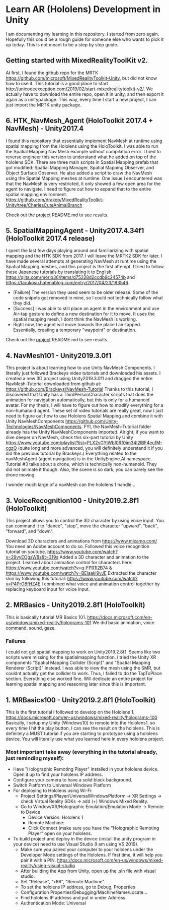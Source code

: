 # Learn AR (Hololens) Development in Unity
I am documenting my learning in this repository. I started from zero again. Hopefully this could be a rough guide for someone else who wants to pick it up today. This is not meant to be a step by step guide. 

## Getting started with MixedRealityToolKit v2.
At first, I found the github repo for the MRTK https://github.com/microsoft/MixedRealityToolkit-Unity, but did not know how to use it. This tutorial is a good place to start http://unicodeexception.com/2019/02/start-mixedrealitytoolkit-v2/. We actually have to download the entire repo, open it in unity, and then export it again as a unitypackage. This way, every time I start a new project, I can just import the MRTK unity package. 

## 6. HTK_NavMesh_Agent (HoloToolkit 2017.4 + NavMesh) - Unity2017.4
I found this repository that essentially implement NavMesh at runtime using spatial mapping from the Hololens using the HoloToolkit.
I was able to run the Spatial Mapping Nav Mesh example without compilation error. I tried to reverse engineer this version to understand what he added on top of the hololens SDK. There are three main scripts in Spatial Mapping prefab that got modified: Spatial Mapping Manager, Spatial Mapping Observer, and Object Surface Observer. He also added a script to draw the NavMesh using the Spatial Mapping meshes at runtime. One issue I encountered was that the NavMesh is very restricted, it only showed a few open area for the agent to navigate. I need to figure out how to expand that to the entire spatial mapping environment. 
https://github.com/drakep/MixedRealityToolkit-Unity/tree/CharlesCuteAnimalBranch

 Check out the [project](https://github.com/helenchg/LearnHololensDevUnity/tree/master/HTK_NavMesh_Agent) README.md to see results.

## 5. SpatialMappingAgent - Unity2017.4.34f1 (HoloToolkit 2017.4 release)
I spent the last few days playing around and familiarizing with spatial mapping and the HTK SDK from 2017. I will leave the MRTK2 SDK for later. I have made several attempts at generating NavMesh at runtime using the Spatial Mapping meshes, and this project is the first attempt. I tried to follow these Japanese tutorials by translating it to English https://qiita.com/morio36/items/d75228d2ccdb9c24574b and https://tarukosu.hatenablog.com/entry/2017/04/23/183546. 
- [Failure] The version they used seem to be older release. Some of the code snipets got removed in mine, so I could not technically follow what they did.
- [Success] I was able to still place an agent in the environment and use Air-tap gesture to define a new destination for it to move.
It uses the spatial mapping mesh, I dont think the NavMesh is working.
- Right now, the agent will move towards the place I air-tapped. Essentially, creating a temporary "waypoint" or destination.

 Check out the [project](https://github.com/helenchg/LearnHololensDevUnity/tree/master/SpatialMappingAgent) README.md to see results.


## 4. NavMesh101 - Unity2019.3.0f1
This project is about learning how to use Unity NavMesh Components. I literally just followed Brackeys video tutorials and downloaded his assets. I created a new 3D project using Unity2019.3.0f1 and dragged the entire NavMesh-Tutorial downloaded from github at: https://github.com/Brackeys/NavMesh-Tutorial
Thanks to this tutorial, I discovered that Unity has a ThirdPersonCharacter scripts that does the animation for navigation automatically, but this is only for a humanoid avatar. For my thesis, I will have to figure out how to modify everything for a non-humanoid agent. These set of video tutorials are really great, now I just need to figure out how to use Hololens Spatial Mapping and combine it with Unity NavMeshComponents https://github.com/Unity-Technologies/NavMeshComponents. FYI, the NavMesh-Tutorial folder already has the Unity NavMeshComponents imported.
Alright, if you want to dive deeper on NavMesh, check this six-part tutorial by Unity https://www.youtube.com/playlist?list=PLX2vGYjWbI0Rf0im34I2lBF4eufM-cgzQ (quite long and more advanced, you will definitely understand it if you did the previous tutorial by Brackeys.) Everything related to the navMeshAgent (agent navigation) is in the UnityEngine.AI namespace. Tutorial #3 talks about a drone, which is technically non-humanoid. They did not animate it though. Also, the scene is so dark, you can barely see the drone moving.

I wonder much large of a navMesh can the hololens 1 handle...

## 3. VoiceRecognition100 - Unity2019.2.8f1 (HoloToolkit)
This project allows you to control the 3D character by using voice input. You can command it to "dance", "stop", move the character "upward", "back", "forward", and "down".

Download 3D characters and animations from https://www.mixamo.com/ You need an Adobe account to do so.
Followed this voice recognition tutorial on youtube. https://www.youtube.com/watch?v=29vyEOgsW8s&t=319s
Added a 3D character and animation to the project. Learned about animation control for characters here: https://www.youtube.com/watch?v=q-FPR1I2B74 & https://www.youtube.com/watch?v=BEIaakl9vJE
Extracted the character skin by following this tutorial: https://www.youtube.com/watch?v=P4PrO8fHZ4E 
I combined what voice and animation control together by replacing keyboard input for voice input.

  
## 2. MRBasics - Unity2019.2.8f1 (HoloToolkit)
This is basically tutorial MR Basics 101. https://docs.microsoft.com/en-us/windows/mixed-reality/holograms-101
We did basic animation, voice command, sound, gaze. 

### Failures
I could not get spatial mapping to work on Unity2019.2.8f1. Seems like two scripts were missing for the spatialmapping function. I tried the Unity XR components "Spatial Mapping Collider (Script)" and "Spatial Mapping Renderer (Script)" instead. I was able to view the mesh using the SMR, but couldnt actually get the collider to work. Thus, I failed to do the TapToPlace section. Everything else worked fine. Will dedicate an entire project for learning spatial mapping and reasoning later since this is important.


## 1. MRBasics100 - Unity2019.2.8f1 (HoloToolkit)
This is the first tutorial I followed to develop on the Hololens 1. https://docs.microsoft.com/en-us/windows/mixed-reality/holograms-100
Basically, I setup my Unity (Windows10) to remote into the Hololens1, so every time I hit the play button, I can see the result on the hololens. This is definitely a MUST tutorial if you are starting to prototype using a hololens device. You will literally use what you learned here in every hololens project.

### Most important take away (everything in the tutorial already, just reminding myself):
- Have "Holographic Remoting Player" installed in your hololens device. Open it up to find your hololens IP address.
- Configure your camera to have a solid black background.
- Switch Platform to Universal Windows Platform
- For deploying to Hololens using Wi-Fi:
  - Project Settings/Player/UniversalWindowsPlatform -> XR Settings -> check Virtual Reality SDKs -> add (+) Windows Mixed Reality.
  - Go to Window/XR/Holographic Emulation/Emulation Mode -> Remote to Device
    - Device Version: Hololens 1
    - Remote Machine: <Hololens IP Address>
    - Click Connect (make sure you have the "Holographic Remoting Player" open on your hololens.
- To build project and deploy in the device (install the unity program in your device) need to use Visual Studio (I am using VS 2019).
  - Make sure you paired your computer to your hololens under the Developer Mode settings of the Hololens. If first time, it will help you pair it with a PIN. https://docs.microsoft.com/en-us/windows/mixed-reality/using-visual-studio
  - After building the App from Unity, open up the .sln file with visual studio.
  - Set "Release", "x86", "Remote Machine".
  - To set the hololens IP address, go to Debug, <Project name> Properties
  - Configuration Properties/Debugging/MachineName/Locate…
  - Find hololens IP address and put in under Address
  - Authentication Mode: Universal
